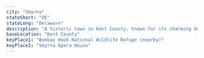 ```yaml
---
city: "Smyrna"
stateShort: "DE"
stateLong: "Delaware"
description: "A historic town in Kent County, known for its charming downtown, Duck Creek, and proximity to Bombay Hook National Wildlife Refuge."
baseLocation: "Kent County"
keyPlace1: "Bombay Hook National Wildlife Refuge (nearby)"
keyPlace2: "Smyrna Opera House"
---
```

